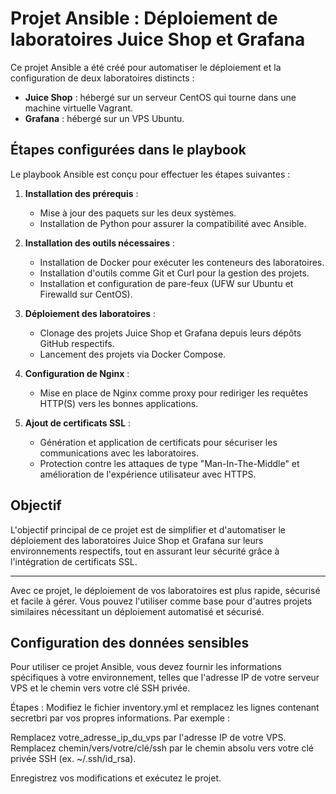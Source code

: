 # Projet Ansible : Déploiement de laboratoires Juice Shop et Grafana

Ce projet Ansible a été créé pour automatiser le déploiement et la configuration de deux laboratoires distincts :

- **Juice Shop** : hébergé sur un serveur CentOS qui tourne dans une machine virtuelle Vagrant.
- **Grafana** : hébergé sur un VPS Ubuntu.

## Étapes configurées dans le playbook

Le playbook Ansible est conçu pour effectuer les étapes suivantes :

1. **Installation des prérequis** :
   - Mise à jour des paquets sur les deux systèmes.
   - Installation de Python pour assurer la compatibilité avec Ansible.

2. **Installation des outils nécessaires** :
   - Installation de Docker pour exécuter les conteneurs des laboratoires.
   - Installation d'outils comme Git et Curl pour la gestion des projets.
   - Installation et configuration de pare-feux (UFW sur Ubuntu et Firewalld sur CentOS).

3. **Déploiement des laboratoires** :
   - Clonage des projets Juice Shop et Grafana depuis leurs dépôts GitHub respectifs.
   - Lancement des projets via Docker Compose.

4. **Configuration de Nginx** :
   - Mise en place de Nginx comme proxy pour rediriger les requêtes HTTP(S) vers les bonnes applications.

5. **Ajout de certificats SSL** :
   - Génération et application de certificats pour sécuriser les communications avec les laboratoires.
   - Protection contre les attaques de type "Man-In-The-Middle" et amélioration de l'expérience utilisateur avec HTTPS.

## Objectif

L'objectif principal de ce projet est de simplifier et d'automatiser le déploiement des laboratoires Juice Shop et Grafana sur leurs environnements respectifs, tout en assurant leur sécurité grâce à l'intégration de certificats SSL.

---

Avec ce projet, le déploiement de vos laboratoires est plus rapide, sécurisé et facile à gérer. Vous pouvez l'utiliser comme base pour d'autres projets similaires nécessitant un déploiement automatisé et sécurisé.

## Configuration des données sensibles

Pour utiliser ce projet Ansible, vous devez fournir les informations spécifiques à votre environnement, telles que l'adresse IP de votre serveur VPS et le chemin vers votre clé SSH privée.

Étapes :
Modifiez le fichier inventory.yml et remplacez les lignes contenant secretbri par vos propres informations. Par exemple :

Remplacez votre_adresse_ip_du_vps par l'adresse IP de votre VPS.
Remplacez chemin/vers/votre/clé/ssh par le chemin absolu vers votre clé privée SSH (ex. ~/.ssh/id_rsa).

Enregistrez vos modifications et exécutez le projet.
